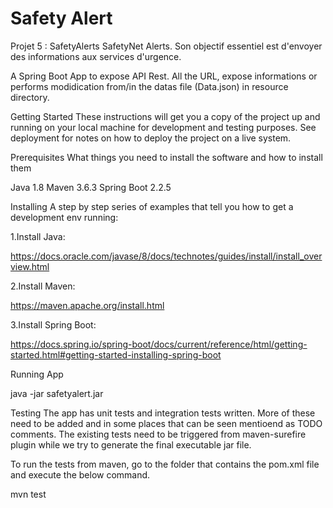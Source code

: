 # Safety Alert
Projet 5 : SafetyAlerts
SafetyNet Alerts. Son objectif essentiel est d'envoyer des informations aux services d'urgence. 

A Spring Boot App to expose API Rest.
All the URL, expose informations or performs modidication from/in the datas file (Data.json) in resource directory. 

Getting Started
These instructions will get you a copy of the project up and running on your local machine for development and testing purposes. See deployment for notes on how to deploy the project on a live system.

Prerequisites
What things you need to install the software and how to install them

Java 1.8
Maven 3.6.3
Spring Boot 2.2.5

Installing
A step by step series of examples that tell you how to get a development env running:

1.Install Java:

https://docs.oracle.com/javase/8/docs/technotes/guides/install/install_overview.html

2.Install Maven:

https://maven.apache.org/install.html

3.Install Spring Boot:

https://docs.spring.io/spring-boot/docs/current/reference/html/getting-started.html#getting-started-installing-spring-boot


Running App

java -jar safetyalert.jar

Testing
The app has unit tests and integration tests written. More of these need to be added and in some places that can be seen mentioend as TODO comments. The existing tests need to be triggered from maven-surefire plugin while we try to generate the final executable jar file.

To run the tests from maven, go to the folder that contains the pom.xml file and execute the below command.

mvn test
